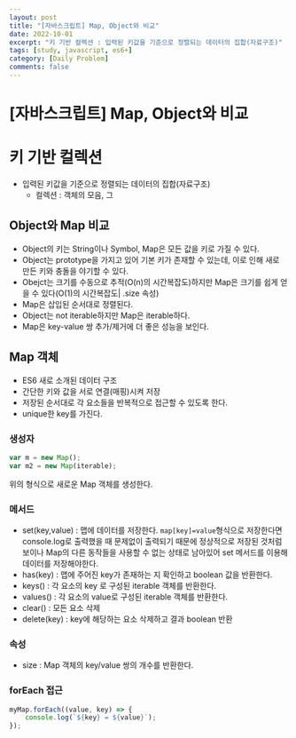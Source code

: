 ```yaml
---
layout: post
title: "[자바스크립트] Map, Object와 비교"
date: 2022-10-01
excerpt: "키 기반 컬렉션 : 입력된 키값을 기준으로 정렬되는 데이터의 집합(자료구조)"
tags: [study, javascript, es6+]
category: [Daily Problem]
comments: false
---
```


# [자바스크립트] Map, Object와 비교

# 키 기반 컬렉션

-   입력된 키값을 기준으로 정렬되는 데이터의 집합(자료구조)
    -   컬렉션 : 객체의 모음, 그

## Object와 Map 비교

-   Object의 키는 String이나 Symbol, Map은 모든 값을 키로 가질 수 있다.
-   Object는 prototype을 가지고 있어 기본 키가 존재할 수 있는데, 이로 인해 새로 만든 키와 충돌을 야기할 수 있다.
-   Obejct는 크기를 수동으로 추적(O(n)의 시간복잡도)하지만 Map은 크기를 쉽게 얻을 수 있다(O(1)의 시간복잡도| .size 속성)
-   Map은 삽입된 순서대로 정렬된다.
-   Object는 not iterable하지만 Map은 iterable하다.
-   Map은 key-value 쌍 추가/제거에 더 좋은 성능을 보인다.

## Map 객체

-   ES6 새로 소개된 데이터 구조
-   간단한 키와 값을 서로 연결(매핑)시켜 저장
-   저장된 순서대로 각 요소들을 반복적으로 접근할 수 있도록 한다.
-   unique한 key를 가진다.

### 생성자

```jsx
var m = new Map();
var m2 = new Map(iterable);
```

위의 형식으로 새로운 Map 객체를 생성한다.

### 메서드

-   set(key,value) : 맵에 데이터를 저장한다. `map[key]=value`형식으로 저장한다면 console.log로 출력했을 때 문제없이 출력되기 때문에 정상적으로 저장된 것처럼 보이나 Map의 다른 동작들을 사용할 수 없는 상태로 남아있어 set 메서드를 이용해 데이터를 저장해야한다.
-   has(key) : 맵에 주어진 key가 존재하는 지 확인하고 boolean 값을 반환한다.
-   keys() : 각 요소의 key 로 구성된 iterable 객체를 반환한다.
-   values() : 각 요소의 value로 구성된 iterable 객체를 반환한다.
-   clear() : 모든 요소 삭제
-   delete(key) : key에 해당하는 요소 삭제하고 결과 boolean 반환

### 속성

-   size : Map 객체의 key/value 쌍의 개수를 반환한다.

### forEach 접근

```jsx
myMap.forEach((value, key) => {
    console.log(`${key} = ${value}`);
});
```
